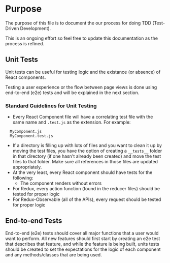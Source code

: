 # Purpose

The purpose of this file is to document the our process for doing TDD (Test-Driven Development). 

This is an ongoing effort so feel free to update this documentation as the process is refined.

## Unit Tests
Unit tests can be useful for testing logic and the existance (or absence) of React components.

Testing a user experience or the flow between page views is done using end-to-end (e2e) tests and will be explained in the next section.

### Standard Guidelines for Unit Testing
* Every React Component file will have a correlating test file with the same name and `.test.js` as the extension. For example: 
```
  MyComponent.js
  MyComponent.test.js
```
* If a directory is filling up with lots of files and you want to clean it up by moving the test files, you have the option of creating a `__tests__` folder in that directory (if one hasn't already been created) and move the test files to that folder.  Make sure all references in those files are updated appropriately.
* At the very least, every React component should have tests for the following:
    * The component renders without errors
* For Redux, every action function (found in the reducer files) should be tested for proper logic
* For Redux-Observable (all of the APIs), every request should be tested for proper logic 

## End-to-end Tests
End-to-end (e2e) tests should cover all major functions that a user would want to perform.  All new features should first start by creating an e2e test that describes that feature, and while the feature is being built, units tests should be created to set the expectations for the logic of each component and any methods/classes that are being used.
